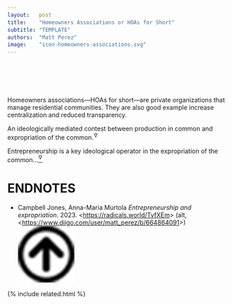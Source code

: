 ```yaml
---
layout:   post
title:    "Homeowners Associations or HOAs for Short"
subtitle: "TEMPLATE"
authors:  "Matt Perez"
image:    "icon-homeowners-associations.svg"
---
```


<div style="display:none;">
 <p>Homeowners associations&mdash;HOAs for short&mdash;are private organizations that manage residential communities. They are also good example increase centralization and reduced transparency.</p>
</div>

<h1>&nbsp;</h1>
 <p>Homeowners associations&mdash;HOAs for short&mdash;are private organizations that manage residential communities. They are also good example increase centralization and reduced transparency.</p>
 <p class="_citation">An ideologically mediated contest between production in common and expropriation of the common.<sup id="bm01">&hairsp;&nabla;&hairsp;</sup></a></span>

 <p class="_citation">Entrepreneurship is a key ideological operator in the expropriation of the common&hellip;<a href="#en01"><sup id="bm01">&hairsp;&nabla;&hairsp;</sup></a></span>

<h1 class="_section">ENDNOTES</h1>
 <ul>
  <li id="en01">
   <p class="_list-item">
    Campbell Jones, Anna-Maria Murtola
    <em>Entrepreneurship and expropriation</em>.
    2023.
    &lt;<a href=https://radicals.world/TvfXEm" target="_blank">https://radicals.world/TvfXEm</a>&gt;
    (alt, &lt;<a href="https://www.diigo.com/user/matt_perez/b/664864091" target="_blank">https://www.diigo.com/user/matt_perez/b/664864091</a>&gt;)
    <a class="_uparrow" href="#bm01"><img src="/assets/img/arrow-up-icon.png"></a>
   </p>
  </li>
 </ul>

{% include related.html %}